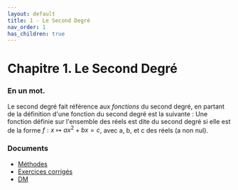 ```yaml
---
layout: default
title: 1 - Le Second Degré
nav_order: 1
has_children: true
---
```


# Chapitre 1. Le Second Degré

### En un mot.

Le second degré fait référence aux _fonctions_ du second degré, en partant de la définition d'une fonction du second degré est la suivante : 
Une fonction définie sur l'ensemble des réels est dite du second degré si elle est de la forme $f : x \mapsto ax^2+bx=c$, avec a, b, et c des réels (a non nul).


### Documents

- [Méthodes](https://howlcraft.github.io/Noether/docs/c1/c1-Methodes.pdf)
- [Exercices corrigés](https://howlcraft.github.io/Noether/docs/c1/c1_ex9-13_Correction.pdf)
- [DM](https://howlcraft.github.io/Noether/docs/c1/c1_DevoirBlanc.pdf)

